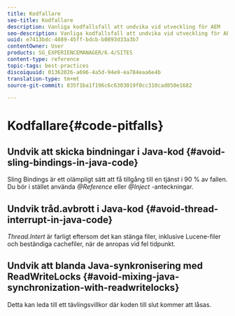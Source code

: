 ```yaml
---
title: Kodfallare
seo-title: Kodfallare
description: Vanliga kodfallsfall att undvika vid utveckling för AEM
seo-description: Vanliga kodfallsfall att undvika vid utveckling för AEM
uuid: e7413bdc-4889-45ff-bdcb-b0893d33a3b7
contentOwner: User
products: SG_EXPERIENCEMANAGER/6.4/SITES
content-type: reference
topic-tags: best-practices
discoiquuid: 01362026-a696-4a5d-94e9-ea784eaa6e4b
translation-type: tm+mt
source-git-commit: 835f1ba1f196c6c6303019f0cc310cad850e1682

---
```



# Kodfallare{#code-pitfalls}

## Undvik att skicka bindningar i Java-kod {#avoid-sling-bindings-in-java-code}

Sling Bindings är ett olämpligt sätt att få tillgång till en tjänst i 90 % av fallen. Du bör i stället använda *@Reference* eller *@Inject* -anteckningar.

## Undvik tråd.avbrott i Java-kod {#avoid-thread-interrupt-in-java-code}

*Thread.Intert* är farligt eftersom det kan stänga filer, inklusive Lucene-filer och beständiga cachefiler, när de anropas vid fel tidpunkt.

## Undvik att blanda Java-synkronisering med ReadWriteLocks {#avoid-mixing-java-synchronization-with-readwritelocks}

Detta kan leda till ett tävlingsvillkor där koden till slut kommer att låsas.

